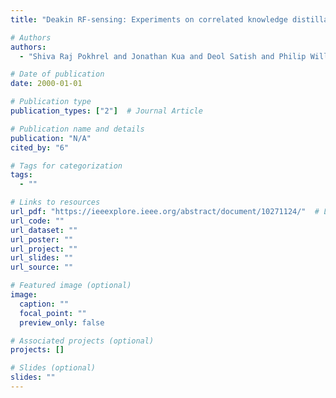 ```yaml
---
title: "Deakin RF-sensing: Experiments on correlated knowledge distillation for monitoring human postures with radios"

# Authors
authors:
  - "Shiva Raj Pokhrel and Jonathan Kua and Deol Satish and Philip Williams and Arkady Zaslavsky and Seng W Loke and Jinho Choi"

# Date of publication
date: 2000-01-01

# Publication type
publication_types: ["2"]  # Journal Article

# Publication name and details
publication: "N/A"
cited_by: "6"

# Tags for categorization
tags:
  - ""

# Links to resources
url_pdf: "https://ieeexplore.ieee.org/abstract/document/10271124/"  # Link to the resource
url_code: ""
url_dataset: ""
url_poster: ""
url_project: ""
url_slides: ""
url_source: ""

# Featured image (optional)
image:
  caption: ""
  focal_point: ""
  preview_only: false

# Associated projects (optional)
projects: []

# Slides (optional)
slides: ""
---
```

